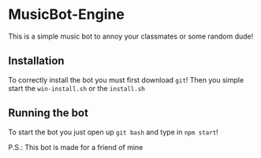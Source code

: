 # MusicBot-Engine
This is a simple music bot to annoy your classmates or some random dude! 

## Installation
To correctly install the bot you must first download ```git```! Then you simple start the ```win-install.sh``` or the ```install.sh```

## Running the bot
To start the bot you just open up ```git bash``` and type in ```npm start```!

P.S.: This bot is made for a friend of mine
